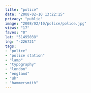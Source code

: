 ```yaml
---
title: "police"
date: "2008-02-10 13:22:15"
privacy: "public"
image: "2008/02/10/police/police.jpg"
views: "17"
faves: "0"
lat: "51495038"
lng: "-226721"
tags:
- "police"
- "police station"
- "lamp"
- "typography"
- "london"
- "england"
- "uk"
- "hammersmith"
---
```


